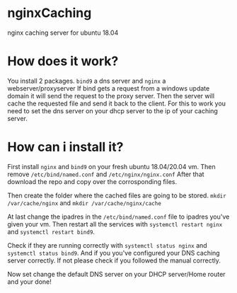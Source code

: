 # nginxCaching
nginx caching server for ubuntu 18.04


# How does it work?

You install 2 packages.
`bind9` a dns server and `nginx` a webserver/proxyserver
If bind gets a request from a windows update domain it will send the request to the proxy server.
Then the server will cache the requested file and send it back to the client.
For this to work you need to set the dns server on your dhcp server to the ip of your caching server.

# How can i install it?

First install `nginx` and `bind9` on your fresh ubuntu 18.04/20.04 vm.
Then remove `/etc/bind/named.conf` and `/etc/nginx/nginx.conf`
After that download the repo and copy over the corrosponding files.

Then create the folder where the cached files are going to be stored.
`mkdir /var/cache/nginx` and `mkdir /var/cache/nginx/cache`

At last change the ipadres in the `/etc/bind/named.conf` file to ipadres you've given your vm.
Then restart all the services with `systemctl restart nginx` and `systemctl restart bind9`.

Check if they are running correctly with `systemctl status nginx` and `systemctl status bind9`.
And if you you've configured your DNS caching server correctly.
If not please check if you followed the manual correctly.

Now set change the default DNS server on your DHCP server/Home router and your done!
 

